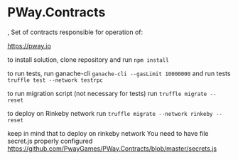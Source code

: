 # PWay.Contracts
,
Set of contracts responsible for operation of:

https://pway.io

to install solution, clone repository and run
`npm install`

to run tests, run ganache-cli 
`ganache-cli --gasLimit 10000000`
and run tests
`truffle test --network testrpc`

to run migration script (not necessary for tests) run
`truffle migrate --reset`

to deploy on Rinkeby network run
`truffle migrate --network rinkeby --reset`

keep in mind that to deploy on rinkeby network You need to have file secret.js properly configured
https://github.com/PwayGames/PWay.Contracts/blob/master/secrets.js
